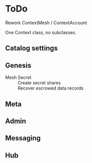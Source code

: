 ﻿# ToDo

Rework ContextMesh / ContextAccount

One Context class, no subclasses.


## Catalog settings




## Genesis

<dl>
<dt>Mesh Secret
<dd>Create secret shares
<dd>Recover escrowed data records
</dl>


## Meta

<dl>
<dt>
<dd>
</dl>

## Admin

<dl>
<dt>
<dd>
</dl>

## Messaging

<dl>
<dt>
<dd>
</dl>

## Hub

<dl>
<dt>
<dd>
</dl>


